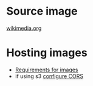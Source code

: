 # Source image
[wikimedia.org](https://upload.wikimedia.org/wikipedia/commons/8/8a/Cup_of_black_tea.JPG)

# Hosting images
- [Requirements for images](https://developer.amazon.com/docs/custom-skills/include-a-card-in-your-skills-response.html#creating-a-home-card-to-display-text-and-an-image)
- if using s3 [configure CORS](http://docs.aws.amazon.com/AmazonS3/latest/dev/cors.html)
